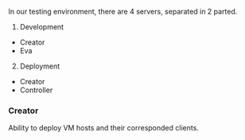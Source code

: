 In our testing environment, there are 4 servers, separated in 2 parted.

1. Development
 * Creator
 * Eva
2. Deployment
 * Creator
 * Controller

### Creator
Ability to deploy VM hosts and their corresponded clients.